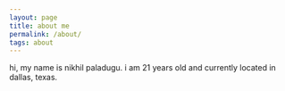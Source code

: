```yaml
---
layout: page
title: about me
permalink: /about/
tags: about
---
```


hi, my name is nikhil paladugu. i am 21 years old and currently located in dallas, texas.  
